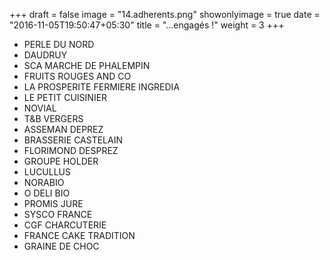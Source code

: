 +++
draft = false
image = "14.adherents.png"
showonlyimage = true
date = "2016-11-05T19:50:47+05:30"
title = "...engagés !"
weight = 3
+++

<!--more-->


- PERLE DU NORD
- DAUDRUY
- SCA MARCHE DE PHALEMPIN
- FRUITS ROUGES AND CO
- LA PROSPERITE FERMIERE INGREDIA
- LE PETIT CUISINIER
- NOVIAL
- T&B VERGERS
- ASSEMAN DEPREZ
- BRASSERIE CASTELAIN
- FLORIMOND DESPREZ
- GROUPE HOLDER
- LUCULLUS
- NORABIO
- O DELI BIO
- PROMIS JURE
- SYSCO FRANCE
- CGF CHARCUTERIE
- FRANCE CAKE TRADITION
- GRAINE DE CHOC
